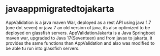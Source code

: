 # javaappmigratedtojakarta

AppValidation is a java maven War, deployed as a rest API using java 1.7 (one dot seven) or java 7 an old version of java, its also optimized to be deployed on glassfish servers.
AppValidationJakarta is a Java Springboot maven war, upgraded to Java 17(Seventeen) and from javax to jakarta, it provides the same functions than AppValidation and also was modified to be able tu run into glassfish servers. 
